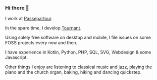 ### Hi there 👋

I work at [Passepartour](https://passepartour.de).

In the spare time, I develop [Tournant](https://github.com/zimbelstern/Tournant).

Using solely free software on desktop and mobile, I file issues on some FOSS projects every now and then.

I have experience in Kotlin, Python, PHP, SQL, SVG, Webdesign & some Javascript.

Other things I enjoy are listening to classical music and jazz, playing the piano and the church organ, baking, hiking and dancing quickstep.
